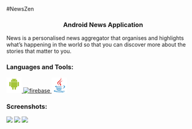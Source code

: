 #NewsZen

<h3 align="center">Android News Application</h3>

 News is a personalised news aggregator that organises and highlights what’s happening in the world so that you can discover more about the stories that matter to you.

<h3 align="left">Languages and Tools:</h3>
<p align="left"> <a href="https://developer.android.com" target="_blank" rel="noreferrer"> <img src="https://raw.githubusercontent.com/devicons/devicon/master/icons/android/android-original-wordmark.svg" alt="android" width="40" height="40"/> </a> <a href="https://firebase.google.com/" target="_blank" rel="noreferrer"> <img src="https://www.vectorlogo.zone/logos/firebase/firebase-icon.svg" alt="firebase" width="40" height="40"/> </a> <a href="https://www.java.com" target="_blank" rel="noreferrer"> <img src="https://raw.githubusercontent.com/devicons/devicon/master/icons/java/java-original.svg" alt="java" width="40" height="40"/> </a> </p>

<h3 align="left">Screenshots:</h3>
<p float="left">
  <img src="https://i.postimg.cc/fTCC6wLP/Screenshot-20211222-163748-Newszen.jpg" width="150" />
  <img src="https://i.postimg.cc/fTCC6wLP/Screenshot-20211222-163748-Newszen.jpgg" width="150" /> 
  <img src="https://i.postimg.cc/fTCC6wLP/Screenshot-20211222-163748-Newszen.jpg" width="150" />
</p>
